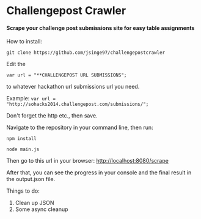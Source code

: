 # Challengepost Crawler

#### Scrape your challenge post submissions site for easy table assignments

How to install:

`git clone https://github.com/jsinge97/challengepostcrawler`

Edit the 


`var url = "**CHALLENGEPOST URL SUBMISSIONS";`

to whatever hackathon url submissions url you need.

Example:
`var url = "http://sohacks2014.challengepost.com/submissions/";`

Don't forget the http etc., then save.

Navigate to the repository in your command line, then run:

`npm install`

`node main.js`

Then go to this url in your browser:
[http://localhost:8080/scrape](http://localhost:8080/scrape)

After that, you can see the progress in your console and the final result in the output.json file.

Things to do:
1. Clean up JSON
2. Some async cleanup
